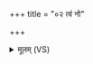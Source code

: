 +++
title = "०२ त्वं नो"

+++
<details><summary>मूलम् (VS)</summary>

त्वं नो॒ नभ॑सस्पत॒ ऊर्जं॑ गृ॒हेषु॑ धारय।  
आ पु॒ष्टमे॒त्वा वसु॑ ॥
</details>